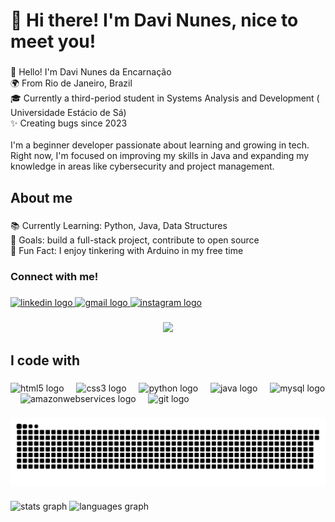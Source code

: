 <h1 align="left">👋 Hi there! I'm Davi Nunes, nice to meet you!</h1>

###

<p align="left">👋 Hello! I'm Davi Nunes da Encarnação<br>🌍 From Rio de Janeiro, Brazil<br>🎓 Currently a third-period student in Systems Analysis and Development ( Universidade Estácio de Sá)<br>✨ Creating bugs since 2023<br><br>I'm a beginner developer passionate about learning and growing in tech. Right now, I'm focused on improving my skills in Java and expanding my knowledge in areas like cybersecurity and project management.</p>

###

<h2 align="left">About me</h2>

###

<p align="left">📚 Currently Learning: Python, Java, Data Structures<br>🎯 Goals: build a full-stack project, contribute to open source<br>🎲 Fun Fact: I enjoy tinkering with Arduino in my free time</p>

###

<h3 align="left">Connect with me!</h3>

###

<div align="left">
  <a href="https://www.linkedin.com/in/davi-nunes-19993a246/" target="_blank">
    <img src="https://raw.githubusercontent.com/maurodesouza/profile-readme-generator/master/src/assets/icons/social/linkedin/default.svg" width="52" height="40" alt="linkedin logo"  />
  </a>
  <a href="https://criarmeulink.com.br/u/1731167119" target="_blank">
    <img src="https://raw.githubusercontent.com/maurodesouza/profile-readme-generator/master/src/assets/icons/social/gmail/default.svg" width="52" height="40" alt="gmail logo"  />
  </a>
  <a href="https://www.instagram.com/davvi2d/" target="_blank">
    <img src="https://raw.githubusercontent.com/maurodesouza/profile-readme-generator/master/src/assets/icons/social/instagram/default.svg" width="52" height="40" alt="instagram logo"  />
  </a>
</div>

###

<div align="center">
  <img height="250" src="https://i.pinimg.com/originals/f9/57/6f/f9576fca9fc8ef79976a1d6327bbe9ae.gif"  />
</div>

###

<h2 align="left">I code with</h2>

###

<div align="left">
  <img src="https://cdn.jsdelivr.net/gh/devicons/devicon/icons/html5/html5-original.svg" height="40" alt="html5 logo"  />
  <img width="12" />
  <img src="https://cdn.jsdelivr.net/gh/devicons/devicon/icons/css3/css3-original.svg" height="40" alt="css3 logo"  />
  <img width="12" />
  <img src="https://cdn.jsdelivr.net/gh/devicons/devicon/icons/python/python-original.svg" height="40" alt="python logo"  />
  <img width="12" />
  <img src="https://cdn.jsdelivr.net/gh/devicons/devicon/icons/java/java-original.svg" height="40" alt="java logo"  />
  <img width="12" />
  <img src="https://cdn.jsdelivr.net/gh/devicons/devicon/icons/mysql/mysql-original.svg" height="40" alt="mysql logo"  />
  <img width="12" />
  <img src="https://cdn.jsdelivr.net/gh/devicons/devicon/icons/amazonwebservices/amazonwebservices-line-wordmark.svg" height="40" alt="amazonwebservices logo"  />
  <img width="12" />
  <img src="https://cdn.jsdelivr.net/gh/devicons/devicon/icons/git/git-original.svg" height="40" alt="git logo"  />
</div>

###

<picture align="center">
  <source media="(prefers-color-scheme: dark)" srcset="https://raw.githubusercontent.com/Davi3dd/Davi3dd/output/github-contribution-grid-snake-dark.svg">
  <source media="(prefers-color-scheme: light)" srcset="https://raw.githubusercontent.com/Davi3dd/Davi3dd/output/github-contribution-grid-snake-dark.svg">
  <img align="center" alt="github contribution grid snake animation" src="https://raw.githubusercontent.com/Davi3dd/Davi3dd/output/github-contribution-grid-snake.svg">
</picture>

###

<div align="left">
  <img src="https://github-readme-stats.vercel.app/api?username=Davi3dd&hide_title=false&hide_rank=false&show_icons=true&include_all_commits=true&count_private=true&disable_animations=false&theme=dracula&locale=en&hide_border=false&order=1" height="150" alt="stats graph"  />
  <img src="https://github-readme-stats.vercel.app/api/top-langs?username=Davi3dd&locale=en&hide_title=false&layout=compact&card_width=320&langs_count=5&theme=dracula&hide_border=false&order=2" height="140" alt="languages graph"  />
</div>

###
